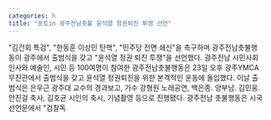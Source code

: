 ```yaml
---
categories: h
title: "포토in 광주전남촛불 윤석열 정권퇴진 투쟁 선언"
---
```

"김건희 특검", "한동훈 이상민 탄핵", "민주당 전면 쇄신"을 촉구하며 광주전남촛불행동이 광주에서 출범식을 갖고 "윤석열 정권 퇴진 투쟁"을 선언했다. 광주전남 시민사회 인사와 예술인, 시민 등 100여명이 참여한 광주전남촛불행동은 23일 오후 광주YMCA 무진관에서 출범식을 갖고 윤석열 정권퇴진을 위한 본격적인 운동에 돌입했다. 이날 출범식은 은우근 광주대 교수의 경과보고, 가수 강형원 노래공연, 백은종. 양부남. 김민웅. 안진걸 축사, 김호균 시인의 축시, 기념촬영 등으로 진행됐다. 광주전남 촛불행동은 시국선언문에서 "검찰독